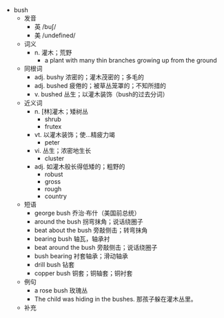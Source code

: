 - bush
  - 发音
    - 英 /buʃ/
    - 美 /undefined/
  - 词义
    - n. 灌木；荒野
      - a plant with many thin branches growing up from the ground
  - 同根词
    - adj. bushy 浓密的；灌木茂密的；多毛的
    - adj. bushed 疲倦的；被草丛笼罩的；不知所措的
    - v. bushed 丛生；以灌木装饰（bush的过去分词）
  - 近义词
    - n. [林]灌木；矮树丛
      - shrub
      - frutex
    - vt. 以灌木装饰；使…精疲力竭
      - peter
    - vi. 丛生；浓密地生长
      - cluster
    - adj. 如灌木般长得低矮的；粗野的
      - robust
      - gross
      - rough
      - country
  - 短语
    - george bush 乔治·布什（美国前总统）
    - around the bush 拐弯抹角；说话绕圈子
    - beat about the bush 旁敲侧击；转弯抹角
    - bearing bush 轴瓦，轴承衬
    - beat around the bush 旁敲侧击；说话绕圈子
    - bush bearing 衬套轴承；滑动轴承
    - drill bush 钻套
    - copper bush 铜套；铜轴套；铜衬套
  - 例句
    - a rose bush 玫瑰丛
    - The child was hiding in the bushes. 那孩子躲在灌木丛里。
  - 补充